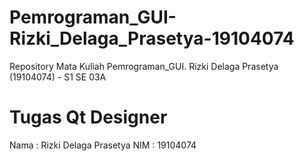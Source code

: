 # Pemrograman_GUI-Rizki_Delaga_Prasetya-19104074
Repository Mata Kuliah Pemrograman_GUI. Rizki Delaga Prasetya (19104074) - S1 SE 03A


# Tugas Qt Designer

Nama  : Rizki Delaga Prasetya
NIM   : 19104074


